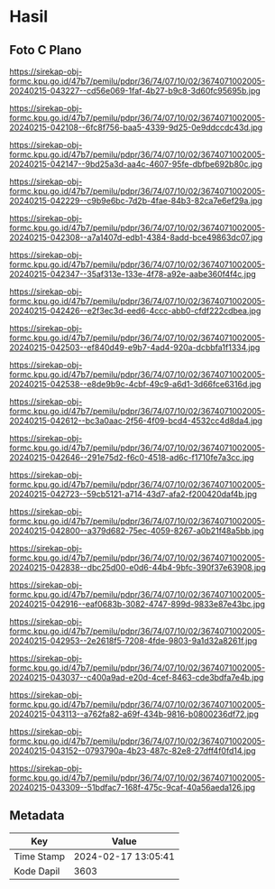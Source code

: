 # Hasil

## Foto C Plano

https://sirekap-obj-formc.kpu.go.id/47b7/pemilu/pdpr/36/74/07/10/02/3674071002005-20240215-043227--cd56e069-1faf-4b27-b9c8-3d60fc95695b.jpg

https://sirekap-obj-formc.kpu.go.id/47b7/pemilu/pdpr/36/74/07/10/02/3674071002005-20240215-042108--6fc8f756-baa5-4339-9d25-0e9ddccdc43d.jpg

https://sirekap-obj-formc.kpu.go.id/47b7/pemilu/pdpr/36/74/07/10/02/3674071002005-20240215-042147--9bd25a3d-aa4c-4607-95fe-dbfbe692b80c.jpg

https://sirekap-obj-formc.kpu.go.id/47b7/pemilu/pdpr/36/74/07/10/02/3674071002005-20240215-042229--c9b9e6bc-7d2b-4fae-84b3-82ca7e6ef29a.jpg

https://sirekap-obj-formc.kpu.go.id/47b7/pemilu/pdpr/36/74/07/10/02/3674071002005-20240215-042308--a7a1407d-edb1-4384-8add-bce49863dc07.jpg

https://sirekap-obj-formc.kpu.go.id/47b7/pemilu/pdpr/36/74/07/10/02/3674071002005-20240215-042347--35af313e-133e-4f78-a92e-aabe360f4f4c.jpg

https://sirekap-obj-formc.kpu.go.id/47b7/pemilu/pdpr/36/74/07/10/02/3674071002005-20240215-042426--e2f3ec3d-eed6-4ccc-abb0-cfdf222cdbea.jpg

https://sirekap-obj-formc.kpu.go.id/47b7/pemilu/pdpr/36/74/07/10/02/3674071002005-20240215-042503--ef840d49-e9b7-4ad4-920a-dcbbfa1f1334.jpg

https://sirekap-obj-formc.kpu.go.id/47b7/pemilu/pdpr/36/74/07/10/02/3674071002005-20240215-042538--e8de9b9c-4cbf-49c9-a6d1-3d66fce6316d.jpg

https://sirekap-obj-formc.kpu.go.id/47b7/pemilu/pdpr/36/74/07/10/02/3674071002005-20240215-042612--bc3a0aac-2f56-4f09-bcd4-4532cc4d8da4.jpg

https://sirekap-obj-formc.kpu.go.id/47b7/pemilu/pdpr/36/74/07/10/02/3674071002005-20240215-042646--291e75d2-f6c0-4518-ad6c-f1710fe7a3cc.jpg

https://sirekap-obj-formc.kpu.go.id/47b7/pemilu/pdpr/36/74/07/10/02/3674071002005-20240215-042723--59cb5121-a714-43d7-afa2-f200420daf4b.jpg

https://sirekap-obj-formc.kpu.go.id/47b7/pemilu/pdpr/36/74/07/10/02/3674071002005-20240215-042800--a379d682-75ec-4059-8267-a0b21f48a5bb.jpg

https://sirekap-obj-formc.kpu.go.id/47b7/pemilu/pdpr/36/74/07/10/02/3674071002005-20240215-042838--dbc25d00-e0d6-44b4-9bfc-390f37e63908.jpg

https://sirekap-obj-formc.kpu.go.id/47b7/pemilu/pdpr/36/74/07/10/02/3674071002005-20240215-042916--eaf0683b-3082-4747-899d-9833e87e43bc.jpg

https://sirekap-obj-formc.kpu.go.id/47b7/pemilu/pdpr/36/74/07/10/02/3674071002005-20240215-042953--2e2618f5-7208-4fde-9803-9a1d32a8261f.jpg

https://sirekap-obj-formc.kpu.go.id/47b7/pemilu/pdpr/36/74/07/10/02/3674071002005-20240215-043037--c400a9ad-e20d-4cef-8463-cde3bdfa7e4b.jpg

https://sirekap-obj-formc.kpu.go.id/47b7/pemilu/pdpr/36/74/07/10/02/3674071002005-20240215-043113--a762fa82-a69f-434b-9816-b0800236df72.jpg

https://sirekap-obj-formc.kpu.go.id/47b7/pemilu/pdpr/36/74/07/10/02/3674071002005-20240215-043152--0793790a-4b23-487c-82e8-27dff4f0fd14.jpg

https://sirekap-obj-formc.kpu.go.id/47b7/pemilu/pdpr/36/74/07/10/02/3674071002005-20240215-043309--51bdfac7-168f-475c-9caf-40a56aeda126.jpg


## Metadata

| Key        | Value               |
| ---------- | ------------------- |
| Time Stamp | 2024-02-17 13:05:41 |
| Kode Dapil | 3603                |



